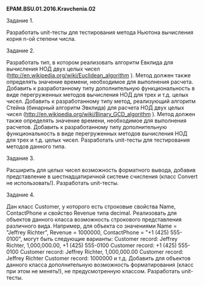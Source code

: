 ﻿<b>EPAM.BSU.01.2016.Kravchenia.02</b>

Задание 1. 

Разработать unit-тесты для тестирования метода Ньютона вычисления корня n-ой степени числа.

Задание 2. 

Разработать тип, в котором реализовать алгоритм Евклида для вычисления НОД двух целых чисел (http://en.wikipedia.org/wiki/Euclidean_algorithm ). Метод должен также  определять значение времени, необходимое для выполнения расчета. Добавить к разработанному типу дополнительную функциональность в виде перегруженных методов вычисления НОД для трех и т.д. целых чисел. 
Добавить к разработанному типу метод, реализующий алгоритм Стейна (бинарный алгоритм Эвклида) для расчета НОД двух целых чисел (http://en.wikipedia.org/wiki/Binary_GCD_algorithm ). Метод должен также  определять значение времени, необходимое для выполнения расчетов. Добавить к разработанному типу дополнительную функциональность в виде перегруженных методов вычисления НОД для трех и т.д. целых чисел.
Разработать unit-тесты для тестирования методов данного типа.


Задание 3. 

Расширить для целых чисел возможность форматного вывода, добавив представление в шестнадцатиричной системе счисления (класс Convert не использовать!). 
Разработать unit-тесты.

Задание 4.

Дан класс Customer, у которого есть строковые свойства Name, ContactPhone и свойство Revenue типа decimal. Реализовать для объектов данного класса возможность строкового представления различного вида. Например, для объекта со значениями Name = "Jeffrey Richter", Revenue = 1000000, ContactPhone = "+1 (425) 555-0100", могут быть следующие варианты: 
Customer record: Jeffrey Richter,  1,000,000.00, +1 (425) 555-0100
Customer record: +1 (425) 555-0100
Customer record: Jeffrey Richter, 1,000,000.00
Customer record: Jeffrey Richter
Customer record: 1000000 и т.д.
Добавить для объектов данного класса дополнительную возможность форматирования (класс при этом не менять!), не предусмотренную классом. 
Разработать unit-тесты.

